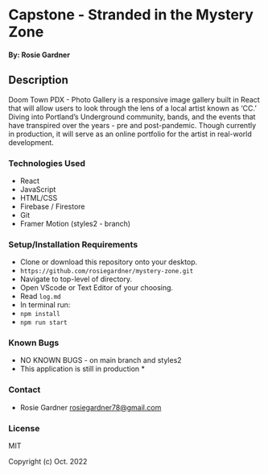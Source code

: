 #  Capstone - Stranded in the Mystery Zone

#### By: Rosie Gardner

## Description
Doom Town PDX - Photo Gallery is a responsive image gallery built in React that will allow users to look through the lens of a local artist known as ‘CC.’ Diving into Portland’s Underground community, bands, and the events that have transpired over the years - pre and post-pandemic. Though currently in production, it will serve as an online portfolio for the artist in real-world development.

### Technologies Used

* React
* JavaScript
* HTML/CSS
* Firebase / Firestore
* Git
* Framer Motion (styles2 - branch)


### Setup/Installation Requirements

* Clone or download this repository onto your desktop.
* `https://github.com/rosiegardner/mystery-zone.git`
* Navigate to top-level of directory.
* Open VScode or Text Editor of your choosing. 
* Read `log.md`
* In terminal run:
* `npm install`
* `npm run start`


### Known Bugs

* NO KNOWN BUGS - on main branch and styles2
* This application is still in production *

### Contact

* Rosie Gardner <rosiegardner78@gmail.com>

### License

MIT

Copyright (c) Oct. 2022 